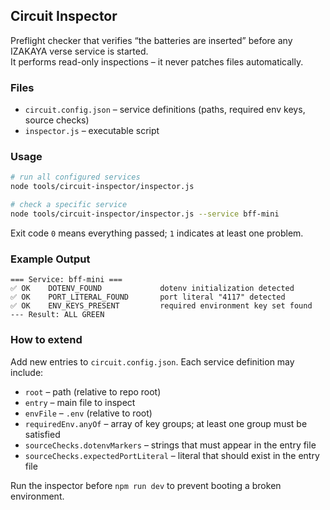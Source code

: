 ## Circuit Inspector

Preflight checker that verifies “the batteries are inserted” before any IZAKAYA verse service is started.  
It performs read-only inspections – it never patches files automatically.

### Files

- `circuit.config.json` – service definitions (paths, required env keys, source checks)
- `inspector.js` – executable script

### Usage

```bash
# run all configured services
node tools/circuit-inspector/inspector.js

# check a specific service
node tools/circuit-inspector/inspector.js --service bff-mini
```

Exit code `0` means everything passed; `1` indicates at least one problem.

### Example Output

```
=== Service: bff-mini ===
✅ OK    DOTENV_FOUND             dotenv initialization detected
✅ OK    PORT_LITERAL_FOUND       port literal "4117" detected
✅ OK    ENV_KEYS_PRESENT         required environment key set found
--- Result: ALL GREEN
```

### How to extend

Add new entries to `circuit.config.json`. Each service definition may include:

- `root` – path (relative to repo root)
- `entry` – main file to inspect
- `envFile` – `.env` (relative to root)
- `requiredEnv.anyOf` – array of key groups; at least one group must be satisfied
- `sourceChecks.dotenvMarkers` – strings that must appear in the entry file
- `sourceChecks.expectedPortLiteral` – literal that should exist in the entry file

Run the inspector before `npm run dev` to prevent booting a broken environment.
